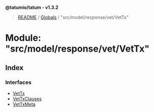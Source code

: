 **@tatumio/tatum - v1.3.2**

> [README](../README.md) / [Globals](../globals.md) / "src/model/response/vet/VetTx"

# Module: "src/model/response/vet/VetTx"

## Index

### Interfaces

* [VetTx](../interfaces/_src_model_response_vet_vettx_.vettx.md)
* [VetTxClauses](../interfaces/_src_model_response_vet_vettx_.vettxclauses.md)
* [VetTxMeta](../interfaces/_src_model_response_vet_vettx_.vettxmeta.md)

